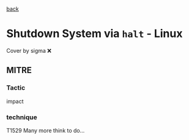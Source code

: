 [back](../index.md)
# Shutdown System via `halt` - Linux
Cover by sigma :x: 
## MITRE
### Tactic
impact
### technique
T1529
Many more think to do...